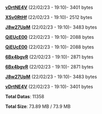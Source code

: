 [**vDrtNE4V**](/data/vDrtNE4V.txt) (22/02/23 - 19:10)- 3401 bytes

[**XSv0RtHf**](/data/XSv0RtHf.txt) (22/02/23 - 19:10)- 2512 bytes

[**J8w27UpM**](/data/J8w27UpM.txt) (22/02/23 - 19:10)- 3483 bytes

[**QiEUcE00**](/data/QiEUcE00.txt) (22/02/23 - 19:10)- 2088 bytes

[**QiEUcE00**](/data/QiEUcE00.txt) (22/02/23 - 19:10)- 2088 bytes

[**6Bx4bgvR**](/data/6Bx4bgvR.txt) (22/02/23 - 19:10)- 2871 bytes

[**6Bx4bgvR**](/data/6Bx4bgvR.txt) (22/02/23 - 19:10)- 2871 bytes

[**J8w27UpM**](/data/J8w27UpM.txt) (22/02/23 - 19:10)- 3483 bytes

[**vDrtNE4V**](/data/vDrtNE4V.txt) (22/02/23 - 19:10)- 3401 bytes

**Total Datas**: 11358

**Total Size**: 73.89 MB / 73.9 MB